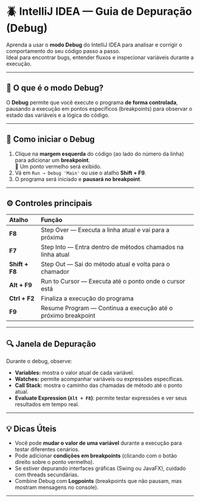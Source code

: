 # 🪲 IntelliJ IDEA — Guia de Depuração (Debug)

Aprenda a usar o **modo Debug** do IntelliJ IDEA para analisar e corrigir o comportamento do seu código passo a passo.  
Ideal para encontrar bugs, entender fluxos e inspecionar variáveis durante a execução.

---

## 🎯 O que é o modo Debug?

O **Debug** permite que você execute o programa **de forma controlada**, pausando a execução em pontos específicos (breakpoints) para observar o estado das variáveis e a lógica do código.

---

## 📍 Como iniciar o Debug

1. Clique na **margem esquerda** do código (ao lado do número da linha) para adicionar um **breakpoint**.  
   🔴 Um ponto vermelho será exibido.
2. Vá em `Run → Debug 'Main'` ou use o atalho **Shift + F9**.
3. O programa será iniciado e **pausará no breakpoint**.

---

## ⚙️ Controles principais

| Atalho | Função |
|:--------|:--------|
| **F8** | Step Over — Executa a linha atual e vai para a próxima |
| **F7** | Step Into — Entra dentro de métodos chamados na linha atual |
| **Shift + F8** | Step Out — Sai do método atual e volta para o chamador |
| **Alt + F9** | Run to Cursor — Executa até o ponto onde o cursor está |
| **Ctrl + F2** | Finaliza a execução do programa |
| **F9** | Resume Program — Continua a execução até o próximo breakpoint |

---

## 🔍 Janela de Depuração

Durante o debug, observe:
- **Variables:** mostra o valor atual de cada variável.
- **Watches:** permite acompanhar variáveis ou expressões específicas.
- **Call Stack:** mostra o caminho das chamadas de método até o ponto atual.
- **Evaluate Expression (`Alt + F8`)**: permite testar expressões e ver seus resultados em tempo real.

---

## 💡 Dicas Úteis

- Você pode **mudar o valor de uma variável** durante a execução para testar diferentes cenários.
- Pode adicionar **condições em breakpoints** (clicando com o botão direito sobre o ponto vermelho).
- Se estiver depurando interfaces gráficas (Swing ou JavaFX), cuidado com threads secundárias.
- Combine Debug com **Logpoints** (breakpoints que não pausam, mas mostram mensagens no console).

---


